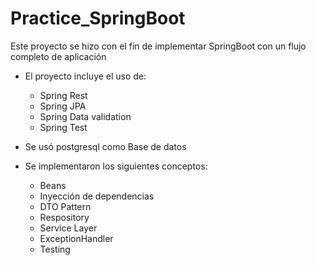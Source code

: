 # Practice_SpringBoot
Este proyecto se hizo con el fin de implementar SpringBoot con un flujo completo de aplicación

- El proyecto incluye el uso de:
    - Spring Rest
    - Spring JPA
    - Spring Data validation
    - Spring Test

- Se usó postgresql como Base de datos
- Se implementaron los siguientes conceptos:

    - Beans
    - Inyección de dependencias
    - DTO Pattern
    - Respository
    - Service Layer
    - ExceptionHandler
    - Testing